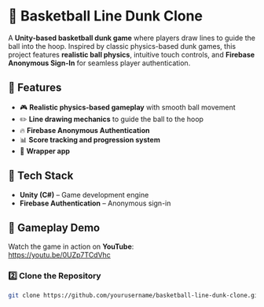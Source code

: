 # 🏀 Basketball Line Dunk Clone

A **Unity-based basketball dunk game** where players draw lines to guide the ball into the hoop. Inspired by classic physics-based dunk games, this project features **realistic ball physics**, intuitive touch controls, and **Firebase Anonymous Sign-In** for seamless player authentication.

## 📌 Features
- 🎮 **Realistic physics-based gameplay** with smooth ball movement
- ✏️ **Line drawing mechanics** to guide the ball to the hoop
- 🔥 **Firebase Anonymous Authentication**
- 📊 **Score tracking and progression system**
- 🎨 **Wrapper app**

## 🔧 Tech Stack
- **Unity (C#)** – Game development engine
- **Firebase Authentication** – Anonymous sign-in

## 🎥 Gameplay Demo
Watch the game in action on **YouTube**:  
https://youtu.be/0UZp7TCdVhc


### 2️⃣ Clone the Repository
```sh
git clone https://github.com/yourusername/basketball-line-dunk-clone.git

